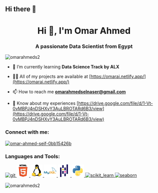 ## Hi there 👋

<!--
**OMARAhmeds2/OMARAhmeds2** is a ✨ _special_ ✨ repository because its `README.md` (this file) appears on your GitHub profile.

Here are some ideas to get you started:

- 🔭 I’m currently working on ...
- 🌱 I’m currently learning ...
- 👯 I’m looking to collaborate on ...
- 🤔 I’m looking for help with ...
- 💬 Ask me about ...
- 📫 How to reach me: ...
- 😄 Pronouns: ...
- ⚡ Fun fact: ...
-->
<h1 align="center">Hi 👋, I'm Omar Ahmed</h1>
<h3 align="center">A passionate Data Scientist from Egypt</h3>

<p align="left"> <img src="https://komarev.com/ghpvc/?username=omarahmeds2&label=Profile%20views&color=0e75b6&style=flat" alt="omarahmeds2" /> </p>

- 🌱 I’m currently learning **Data Science Track by ALX**

- 👨‍💻 All of my projects are available at [https://omarai.netlify.app/](https://omarai.netlify.app/)

- 📫 How to reach me **omarahmedselnaser@gmail.com**

- 📄 Know about my experiences [https://drive.google.com/file/d/1-Vt-0vMBPJ4nDSHXvY3AuLBROTARd6B3/view](https://drive.google.com/file/d/1-Vt-0vMBPJ4nDSHXvY3AuLBROTARd6B3/view)

<h3 align="left">Connect with me:</h3>
<p align="left">
<a href="https://linkedin.com/in/omar-ahmed-seif-0bb15426b" target="blank"><img align="center" src="https://raw.githubusercontent.com/rahuldkjain/github-profile-readme-generator/master/src/images/icons/Social/linked-in-alt.svg" alt="omar-ahmed-seif-0bb15426b" height="30" width="40" /></a>
</p>

<h3 align="left">Languages and Tools:</h3>
<p align="left"> <a href="https://git-scm.com/" target="_blank" rel="noreferrer"> <img src="https://www.vectorlogo.zone/logos/git-scm/git-scm-icon.svg" alt="git" width="40" height="40"/> </a> <a href="https://www.w3.org/html/" target="_blank" rel="noreferrer"> <img src="https://raw.githubusercontent.com/devicons/devicon/master/icons/html5/html5-original-wordmark.svg" alt="html5" width="40" height="40"/> </a> <a href="https://www.linux.org/" target="_blank" rel="noreferrer"> <img src="https://raw.githubusercontent.com/devicons/devicon/master/icons/linux/linux-original.svg" alt="linux" width="40" height="40"/> </a> <a href="https://www.mysql.com/" target="_blank" rel="noreferrer"> <img src="https://raw.githubusercontent.com/devicons/devicon/master/icons/mysql/mysql-original-wordmark.svg" alt="mysql" width="40" height="40"/> </a> <a href="https://pandas.pydata.org/" target="_blank" rel="noreferrer"> <img src="https://raw.githubusercontent.com/devicons/devicon/2ae2a900d2f041da66e950e4d48052658d850630/icons/pandas/pandas-original.svg" alt="pandas" width="40" height="40"/> </a> <a href="https://www.python.org" target="_blank" rel="noreferrer"> <img src="https://raw.githubusercontent.com/devicons/devicon/master/icons/python/python-original.svg" alt="python" width="40" height="40"/> </a> <a href="https://scikit-learn.org/" target="_blank" rel="noreferrer"> <img src="https://upload.wikimedia.org/wikipedia/commons/0/05/Scikit_learn_logo_small.svg" alt="scikit_learn" width="40" height="40"/> </a> <a href="https://seaborn.pydata.org/" target="_blank" rel="noreferrer"> <img src="https://seaborn.pydata.org/_images/logo-mark-lightbg.svg" alt="seaborn" width="40" height="40"/> </a> </p>

<p><img align="center" src="https://github-readme-stats.vercel.app/api/top-langs?username=omarahmeds2&show_icons=true&locale=en&layout=compact" alt="omarahmeds2" /></p>


